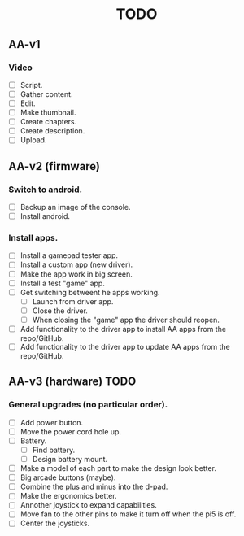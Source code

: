 # <center>TODO</center>

## AA-v1

### Video
- [ ] Script.
- [ ] Gather content.
- [ ] Edit.
- [ ] Make thumbnail.
- [ ] Create chapters.
- [ ] Create description.
- [ ] Upload.

## AA-v2 (firmware)

### Switch to android.

- [ ] Backup an image of the console.
- [ ] Install android.

### Install apps.

- [ ] Install a gamepad tester app.
- [ ] Install a custom app (new driver).
- [ ] Make the app work in big screen.
- [ ] Install a test "game" app.
- [ ] Get switching betweent he apps working.
    - [ ] Launch from driver app.
    - [ ] Close the driver.
    - [ ] When closing the "game" app the driver should reopen.
- [ ] Add functionality to the driver app to install AA apps from the repo/GitHub.
- [ ] Add functionality to the driver app to update AA apps from the repo/GitHub.

## AA-v3 (hardware) TODO

### General upgrades (no particular order).

- [ ] Add power button.
- [ ] Move the power cord hole up.
- [ ] Battery.
    - [ ] Find battery.
    - [ ] Design battery mount.
- [ ] Make a model of each part to make the design look better.
- [ ] Big arcade buttons (maybe).
- [ ] Combine the plus and minus into the d-pad.
- [ ] Make the ergonomics better.
- [ ] Annother joystick to expand capabilities.
- [ ] Move fan to the other pins to make it turn off when the pi5 is off.
- [ ] Center the joysticks.